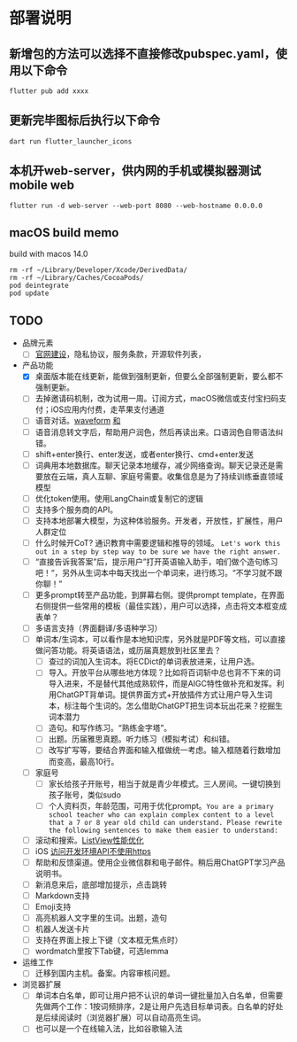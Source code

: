 # 部署说明

## 新增包的方法可以选择不直接修改pubspec.yaml，使用以下命令

`flutter pub add xxxx`

## 更新完毕图标后执行以下命令

`dart run flutter_launcher_icons`

## 本机开web-server，供内网的手机或模拟器测试mobile web

`flutter run -d web-server --web-port 8080 --web-hostname 0.0.0.0`

## macOS build memo

build with macos 14.0
```
rm -rf ~/Library/Developer/Xcode/DerivedData/
rm -rf ~/Library/Caches/CocoaPods/
pod deintegrate
pod update
```

## TODO

- 品牌元素
  - [ ] [官网建设](https://framer.com/)，隐私协议，服务条款，开源软件列表，
- 产品功能
  - [x] 桌面版本能在线更新，能做到强制更新，但要么全部强制更新，要么都不强制更新。
  - [ ] 去掉邀请码机制，改为试用一周。订阅方式，macOS微信或支付宝扫码支付；iOS应用内付费，走苹果支付通道
  - [ ] 语音对话。[waveform](https://github.com/ryanheise/just_audio/issues/97) [和](https://github.com/ryanheise/just_audio/blob/visualizer/just_audio/example/lib/example_visualizer.dart)
  - [ ] 语音消息转文字后，帮助用户润色，然后再读出来。口语润色自带语法纠错。
  - [ ] shift+enter换行、enter发送，或者enter换行、cmd+enter发送
  - [ ] 词典用本地数据库。聊天记录本地缓存，减少网络查询。聊天记录还是需要放在云端，真人互聊、家庭号需要。收集信息是为了持续训练垂直领域模型
  - [ ] 优化token使用。使用LangChain或复制它的逻辑
  - [ ] 支持多个服务商的API。
  - [ ] 支持本地部署大模型，为这种体验服务。开发者，开放性，扩展性，用户人群定位
  - [ ] 什么时候开CoT? 通识教育中需要逻辑和推导的领域。 `Let's work this out in a step by step way to be sure we have the right answer.`
  - [ ] “直接告诉我答案”后，提示用户”打开英语输入助手，咱们做个造句练习吧！“，另外从生词本中每天找出一个单词来，进行练习。“不学习就不跟你聊！”
  - [ ] 更多prompt转至产品功能，到屏幕右侧。提供prompt template，在界面右侧提供一些常用的模板（最佳实践），用户可以选择，点击将文本框变成表单？
  - [ ] 多语言支持（界面翻译/多语种学习）
  - [ ] 单词本/生词本，可以看作是本地知识库，另外就是PDF等文档，可以直接做问答功能。将英语语法，或历届真题放到社区里去？
    - [ ] 查过的词加入生词本。将ECDict的单词表放进来，让用户选。
    - [ ] 导入。开放平台从哪些地方体现？比如将百词斩中总也背不下来的词导入进来，不是替代其他成熟软件，而是AIGC特性做补充和发挥。利用ChatGPT背单词。提供界面方式+开放插件方式让用户导入生词本，标注每个生词的。怎么借助ChatGPT把生词本玩出花来？挖掘生词本潜力
    - [ ] 造句。和写作练习。“熟练金字塔”。
    - [ ] 出题。历届雅思真题。听力练习（模拟考试）和纠错。
    - [ ] 改写扩写等，要结合界面和输入框做统一考虑。输入框随着行数增加而变高，最高10行。
  - [ ] 家庭号
    - [ ] 家长给孩子开账号，相当于就是青少年模式。三人房间。一键切换到孩子账号，类似sudo
    - [ ] 个人资料页，年龄范围，可用于优化prompt。`You are a primary school teacher who can explain complex content to a level that a 7 or 8 year old child can understand. Please rewrite the following sentences to make them easier to understand:`
  - [ ] 滚动和搜索。[ListView性能优化](https://github.com/LianjiaTech/keframe/blob/master/README-ZH.md)
  - [ ] iOS [访问开发环境API不使用https](https://stackoverflow.com/questions/31254725/transport-security-has-blocked-a-cleartext-http/32331282#32331282)
  - [ ] 帮助和反馈渠道。使用企业微信群和电子邮件。稍后用ChatGPT学习产品说明书。
  - [ ] 新消息来后，底部增加提示，点击跳转
  - [ ] Markdown支持
  - [ ] Emoji支持
  - [ ] 高亮机器人文字里的生词。出题，造句
  - [ ] 机器人发送卡片
  - [ ] 支持在界面上按上下键（文本框无焦点时）
  - [ ] wordmatch里按下Tab键，可选lemma
- 运维工作
  - [ ] 迁移到国内主机。备案。内容审核问题。
- 浏览器扩展
  - [ ] 单词本白名单，即可让用户把不认识的单词一键批量加入白名单，但需要先做两个工作：1按词频排序，2是让用户先选目标单词表。白名单的好处是后续阅读时（浏览器扩展）可以自动高亮生词。
  - [ ] 也可以是一个在线输入法，比如谷歌输入法